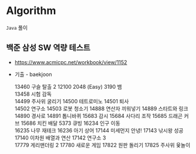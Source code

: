 # Algorithm

 `Java` 풀이

## 백준 삼성 SW 역량 테스트 

- https://www.acmicpc.net/workbook/view/1152
- 기출 - baekjoon

  13460	구슬 탈출 2	
  12100	2048 (Easy)	
  3190	뱀	
  13458	시험 감독	
  14499	주사위 굴리기	
  14500	테트로미노
  14501	퇴사	
  14502	연구소	
  14503	로봇 청소기
  14888	연산자 끼워넣기
  14889	스타트와 링크	
  14890	경사로	
  14891	톱니바퀴
  15683	감시
  15684	사다리 조작
  15685	드래곤 커브
  15686	치킨 배달
  5373	큐빙
  16234	인구 이동	
  16235	나무 재테크
  16236	아기 상어
  17144	미세먼지 안녕!
  17143	낚시왕	성공
  17140	이차원 배열과 연산
  17142	연구소 3	
  17779	게리맨더링 2	
  17780	새로운 게임
  17822	원판 돌리기
  17825	주사위 윷놀이
  
